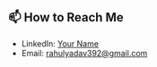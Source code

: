 ## 📫 How to Reach Me  
- LinkedIn: [Your Name]([https://www.linkedin.com/in/yourprofile/](https://www.linkedin.com/in/rahul-yadav-477829184/))  
- Email: rahulyadav392@gmail.com  

<!--
**rahulyadav392/rahulyadav392** is a ✨ _special_ ✨ repository because its `README.md` (this file) appears on your GitHub profile.

Here are some ideas to get you started:

- 🔭 I’m currently working on ...
- 🌱 I’m currently learning ...
- 👯 I’m looking to collaborate on ...
- 🤔 I’m looking for help with ...
- 💬 Ask me about ...
- 📫 How to reach me: ...
- 😄 Pronouns: ...
- ⚡ Fun fact: ...
-->

